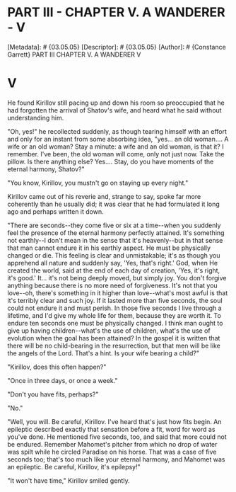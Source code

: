 # PART III - CHAPTER V. A WANDERER - V
[Metadata]: # {03.05.05}
[Descriptor]: # {03.05.05}
[Author]: # {Constance Garrett}
PART III
CHAPTER V. A WANDERER
V
# V
He found Kirillov still pacing up and down his room so preoccupied that he had
forgotten the arrival of Shatov's wife, and heard what he said without
understanding him.

"Oh, yes!" he recollected suddenly, as though tearing himself with an effort
and only for an instant from some absorbing idea, "yes... an old woman.... A
wife or an old woman? Stay a minute: a wife and an old woman, is that it? I
remember. I've been, the old woman will come, only not just now. Take the
pillow. Is there anything else? Yes.... Stay, do you have moments of the
eternal harmony, Shatov?"

"You know, Kirillov, you mustn't go on staying up every night."

Kirillov came out of his reverie and, strange to say, spoke far more coherently
than he usually did; it was clear that he had formulated it long ago and
perhaps written it down.

"There are seconds--they come five or six at a time--when you suddenly feel the
presence of the eternal harmony perfectly attained. It's something not
earthly--I don't mean in the sense that it's heavenly--but in that sense that
man cannot endure it in his earthly aspect. He must be physically changed or
die. This feeling is clear and unmistakable; it's as though you apprehend all
nature and suddenly say, 'Yes, that's right.' God, when He created the world,
said at the end of each day of creation, 'Yes, it's right, it's good.' It...
it's not being deeply moved, but simply joy. You don't forgive anything because
there is no more need of forgiveness. It's not that you love--oh, there's
something in it higher than love--what's most awful is that it's terribly clear
and such joy. If it lasted more than five seconds, the soul could not endure it
and must perish. In those five seconds I live through a lifetime, and I'd give
my whole life for them, because they are worth it. To endure ten seconds one
must be physically changed. I think man ought to give up having
children--what's the use of children, what's the use of evolution when the goal
has been attained? In the gospel it is written that there will be no
child-bearing in the resurrection, but that men will be like the angels of the
Lord. That's a hint. Is your wife bearing a child?"

"Kirillov, does this often happen?"

"Once in three days, or once a week."

"Don't you have fits, perhaps?"

"No."

"Well, you will. Be careful, Kirillov. I've heard that's just how fits begin.
An epileptic described exactly that sensation before a fit, word for word as
you've done. He mentioned five seconds, too, and said that more could not be
endured. Remember Mahomet's pitcher from which no drop of water was spilt while
he circled Paradise on his horse. That was a case of five seconds too; that's
too much like your eternal harmony, and Mahomet was an epileptic. Be careful,
Kirillov, it's epilepsy!"

"It won't have time," Kirillov smiled gently.

